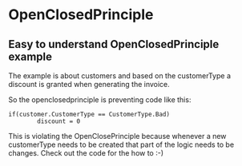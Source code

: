 # OpenClosedPrinciple
## Easy to understand OpenClosedPrinciple example

The example is about customers and based on the customerType a discount is granted when generating the invoice.

So the openclosedprinciple is preventing code like this:
```
if(customer.CustomerType == CustomerType.Bad)
        discount = 0
```
This is violating the OpenClosePrinciple because whenever a new customerType needs to be created that part of the logic needs to be changes.
Check out the code for the how to :-)
